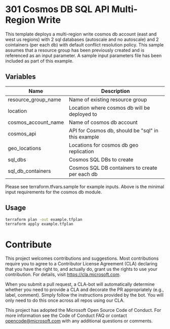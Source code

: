 # 301 Cosmos DB SQL API Multi-Region Write
This template deploys a multi-region write cosmos db account (east and west us regions) with 2 sql databases (autoscale and no autoscale) and 2 cointainers (per each db) with default conflict resolution policy. This sample assumes that a resource group has been previously created and is referenced as an input parameter. A sample input parameters file has been included as part of this example.

## Variables
| Name | Description |
|-|-|
| resource_group_name | Name of existing resource group |
| location | Location where cosmos db will be deployed to |
| cosmos_account_name | Name of cosmos db account |
| cosmos_api | API for Cosmos db, should be "sql" in this example |
| geo_locations | Locations for cosmos db geo replication |
| sql_dbs | Cosmos SQL DBs to create |
| sql_db_containers | Cosmos SQL DB containers to create per each db |

Please see terraform.tfvars.sample for example inputs. Above is the minimal input requirements for the cosmos db module.

## Usage
```bash
terraform plan -out example.tfplan
terraform apply example.tfplan
```

# Contribute
This project welcomes contributions and suggestions. Most contributions require you to agree to a Contributor License Agreement (CLA) declaring that you have the right to, and actually do, grant us the rights to use your contribution. For details, visit https://cla.microsoft.com.

When you submit a pull request, a CLA-bot will automatically determine whether you need to provide a CLA and decorate the PR appropriately (e.g., label, comment). Simply follow the instructions provided by the bot. You will only need to do this once across all repos using our CLA.

This project has adopted the Microsoft Open Source Code of Conduct. For more information see the Code of Conduct FAQ or contact opencode@microsoft.com with any additional questions or comments.
